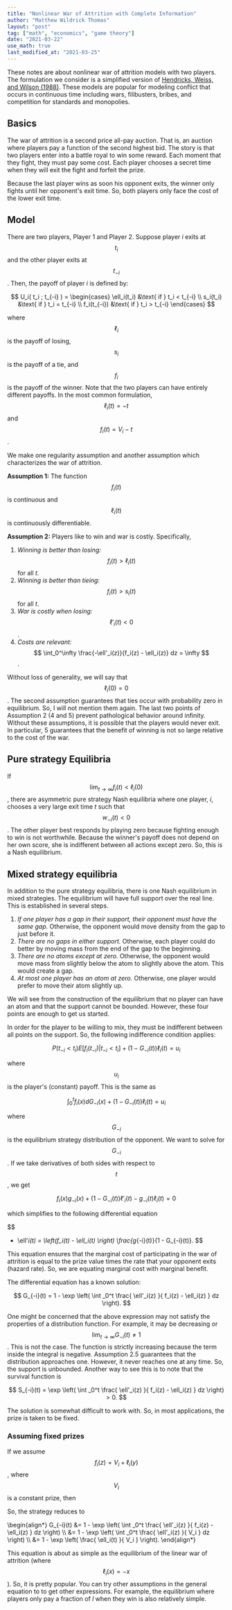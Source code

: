 ```yaml
---
title: "Nonlinear War of Attrition with Complete Information"
author: "Matthew Wildrick Thomas"
layout: "post"
tag: ["math", "economics", "game theory"]
date: "2021-03-22"
use_math: true
last_modified_at: "2021-03-25"
---
```


These notes are about nonlinear war of attrition models with two players. The formulation we consider is a simplified version of [Hendricks, Weiss, and Wilson (1988)](https://EconPapers.repec.org/RePEc:ier:iecrev:v:29:y:1988:i:4:p:663-80). These models are popular for modeling conflict that occurs in continuous time including wars, filibusters, bribes, and competition for standards and monopolies.

## Basics

The war of attrition is a second price all-pay auction. That is, an auction where players pay a function of the second highest bid. The story is that two players enter into a battle royal to win some reward. Each moment that they fight, they must pay some cost. Each player chooses a secret time when they will exit the fight and forfeit the prize.

Because the last player wins as soon his opponent exits, the winner only fights until her opponent's exit time. So, both players only face the cost of the lower exit time.

## Model

There are two players, Player 1 and Player 2. Suppose player *i* exits at $$ t_i $$ and the other player exits at $$ t_{-i} $$. Then, the payoff of player *i* is defined by:

$$
U_i( t_i ; t_{-i} ) = 
\begin{cases}
\ell_i(t_i) &\text{ if } t_i < t_{-i} \\
s_i(t_i)    &\text{ if } t_i = t_{-i} \\
f_i(t_{-i}) &\text{ if } t_i > t_{-i}
\end{cases}
$$

where $$ \ell_i $$ is the payoff of losing, $$ s_i $$ is the payoff of a tie, and $$ f_i $$ is the payoff of the winner. Note that the two players can have entirely different payoffs. In the most common formulation, $$ \ell_i(t) = -t $$ and $$ f_i(t) = V_i - t $$.

We make one regularity assumption and another assumption which characterizes the war of attrition.

**Assumption 1:** The function $$ f_i(t) $$ is continuous and $$ \ell_i(t) $$ is continuously differentiable.

**Assumption 2:** Players like to win and war is costly. Specifically,

1. *Winning is better than losing:* $$ f_i(t) > \ell_i(t) $$ for all *t*.
2. *Winning is better than tieing:* $$ f_i(t) > s_i(t) $$ for all *t*.
3. *War is costly when losing:* $$ \ell'_i(t) < 0$$.
4. *Costs are relevant:* $$ \int_0^\infty \frac{-\ell'_i(z)}{f_i(z) - \ell_i(z)} dz = \infty $$.

Without loss of generality, we will say that $$ \ell_i(0) = 0 $$. The second assumption guarantees that ties occur with probability zero in equilibrium. So, I will not mention them again. The last two points of Assumption 2 (4 and 5) prevent pathological behavior around infinity. Without these assumptions, it is possible that the players would never exit. In particular, 5 guarantees that the benefit of winning is not so large relative to the cost of the war.

## Pure strategy Equilibria

If $$ \lim_{t \to \infty} f_i(t) < \ell_i(0) $$, there are asymmetric pure strategy Nash equilibria where one player, *i*, chooses a very large exit time *t* such that $$ w_{-i}(t) < 0 $$. The other player best responds by playing zero because fighting enough to win is not worthwhile. Because the winner's payoff does not depend on her own score, she is indifferent between all actions except zero. So, this is a Nash equilibrium.

## Mixed strategy equilibria

In addition to the pure strategy equilibria, there is one Nash equilibrium in mixed strategies. The equilibrium will have full support over the real line. This is established in several steps.

1. *If one player has a gap in their support, their opponent must have the same gap.* Otherwise, the opponent would move density from the gap to just before it.
2. *There are no gaps in either support.* Otherwise, each player could do better by moving mass from the end of the gap to the beginning.
3. *There are no atoms except at zero.* Otherwise, the opponent would move mass from slightly below the atom to slightly above the atom. This would create a gap.
4. *At most one player has an atom at zero.* Otherwise, one player would prefer to move their atom slightly up.

We will see from the construction of the equilibrium that no player can have an atom and that the support cannot be bounded. However, these four points are enough to get us started.

In order for the player to be willing to mix, they must be indifferent between all points on the support. So, the following indifference condition applies:

$$
P(t_{-i} < t_i) E[ f_i(t_{-i}) \vert t_{-i} < t_i ] + (1 - G_{-i}(t)) \ell_i(t) = u_i
$$

where $$ u_i $$ is the player's (constant) payoff. This is the same as

$$
\int_0^t f_i(x) dG_{-i}(x) + (1 - G_{-i}(t)) \ell_i(t) = u_i
$$

where $$ G_{-i} $$ is the equilibrium strategy distribution of the opponent. We want to solve for $$ G_{-i} $$. If we take derivatives of both sides with respect to $$ t $$, we get

$$
f_i(x) g_{-i}(x) + (1 - G_{-i}(t)) \ell'_i(t) - g_{-i}(t) \ell_i(t) = 0
$$

which simplifies to the following differential equation

$$
- \ell'_i(t) = \left(f_i(t) - \ell_i(t) \right) \frac{g_{-i}(t)}{1 - G_{-i}(t)}.
$$

This equation ensures that the marginal cost of participating in the war of attrition is equal to the prize value times the rate that your opponent exits (hazard rate). So, we are equating marginal cost with marginal benefit.

The differential equation has a known solution:

$$
G_{-i}(t) = 1 - \exp \left( \int _0^t \frac{ \ell'_i(z) }{ f_i(z) - \ell_i(z) } dz \right).
$$

One might be concerned that the above expression may not satisfy the properties of a distribution function. For example, it may be decreasing or $$ \lim_{t \to \infty} G_{-i}(t) \neq 1 $$. This is not the case. The function is strictly increasing because the term inside the integral is negative. Assumption 2.5 guarantees that the distribution approaches one. However, it never reaches one at any time. So, the support is unbounded. Another way to see this is to note that the survival function is

$$
S_{-i}(t) = \exp \left( \int _0^t \frac{ \ell'_i(z) }{ f_i(z) - \ell_i(z) } dz \right) > 0.
$$

The solution is somewhat difficult to work with. So, in most applications, the prize is taken to be fixed. 

### Assuming fixed prizes

If we assume $$ f_i(z) = V_i + \ell_i(y) $$, where $$ V_i $$ is a constant prize, then 

So, the strategy reduces to
<div markdown="false">
\begin{align*}
G_{-i}(t) &= 1 - \exp \left( \int _0^t \frac{ \ell'_i(z) }{ f_i(z) - \ell_i(z) } dz \right) \\
          &= 1 - \exp \left( \int _0^t \frac{ \ell'_i(z) }{ V_i } dz \right) \\
          &= 1 - \exp \left( \frac{ \ell_i(t) }{ V_i } \right).
\end{align*}
</div>

This equation is about as simple as the equilibrium of the linear war of attrition (where $$ \ell_i(x) = -x $$). So, it is pretty popular. You can try other assumptions in the general equation to to get other expressions. For example, the equilibrium where players only pay a fraction of *l* when they win is also relatively simple.

